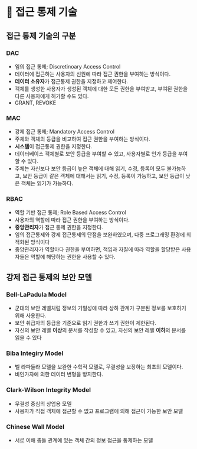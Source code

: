 # 🌟 접근 통제 기술

## 접근 통제 기술의 구분

### DAC

- 임의 접근 통제; Discretinoary Access Control
- 데이터에 접근하는 사용자의 신원에 따라 접근 권한을 부여하는 방식이다.
- **데이터 소유자**가 접근통제 권한을 지정하고 제어한다.
- 객체를 생성한 사용자가 생성된 객체에 대한 모든 권한을 부여받고, 부여된 권한을 다른 사용자에게 허가할 수도 있다.
- GRANT, REVOKE

### MAC

- 강제 접근 통제; Mandatory Access Control
- 주체와 객체의 등급을 비교하여 접근 권한을 부여하는 방식이다.
- **시스템**이 접근통제 권한을 지정한다.
- 데이터베이스 객체별로 보안 등급을 부여할 수 있고, 사용자별로 인가 등급을 부여할 수 있다.
- 주체는 자신보다 보안 등급이 높은 객체에 대해 읽기, 수정, 등록이 모두 불가능하고, 보안 등급이 같은 객체에 대해서는 읽기, 수정, 등록이 가능하고, 보안 등급이 낮은 객체는 읽기가 가능하다.

### RBAC

- 역할 기반 접근 통제; Role Based Access Control
- 사용자의 역할에 따라 접근 권한을 부여하는 방식이다.
- **중앙관리자**가 접근 통제 권한을 지정한다.
- 임의 접근통제와 강제 접근통제의 단점을 보완하였으며, 다중 프로그래밍 환경에 최적화된 방식이다
- 중앙관리자가 역할마다 권한을 부여하면, 책임과 자질에 따라 역할을 할당받은 사용자들은 역할에 해당하는 권한을 사용할 수 있다.

## 강제 접근 통제의 보안 모델

### Bell-LaPadula Model

- 군대의 보안 레벨처럼 정보의 기밀성에 따라 상하 관계가 구분된 정보를 보호하기 위해 사용한다.
- 보안 취급자의 등급을 기준으로 읽기 권한과 쓰기 권한이 제한된다.
- 자신의 보안 레벨 **이상**의 문서를 작성할 수 있고, 자신의 보안 레벨 **이하**의 문서를 읽을 수 있다

### Biba Integiry Model

- 벨 라파듈라 모델을 보완한 수학적 모델로, 무결성을 보장하는 최초의 모델이다.
- 비인가자에 의한 데이터 변형을 방지한다.

### Clark-Wilson Integrity Model

- 무결성 중심의 상업용 모델
- 사용자가 직접 객체에 접근할 수 없고 프로그램에 의해 접근이 가능한 보안 모델

### Chinese Wall Model

- 서로 이해 충돌 관계에 있는 객체 간의 정보 접근을 통제하는 모델
